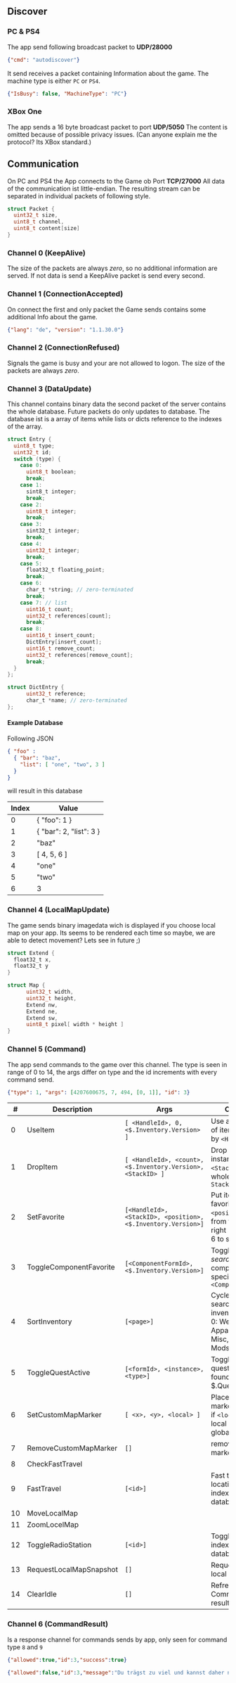 ## Discover

### PC & PS4

The app send following broadcast packet to **UDP/28000**
```json
{"cmd": "autodiscover"}
```
It send receives a packet containing Information about the game.
The machine type is either `PC` or `PS4`.
```json
{"IsBusy": false, "MachineType": "PC"}
```

### XBox One

The app sends a 16 byte broadcast packet to port **UDP/5050**
The content is omitted because of possible privacy issues. (Can anyone explain me the protocol? Its XBox standard.)

## Communication

On PC and PS4 the App connects to the Game ob Port **TCP/27000**
All data of the communication ist little-endian.
The resulting stream can be separated in individual packets of following style.
```C
struct Packet {
  uint32_t size,
  uint8_t channel,
  uint8_t content[size]
}
```

### Channel 0 (KeepAlive)

The size of the packets are always *zero*, so no additional information are served.
If not data is send a KeepAlive packet is send every second.

### Channel 1 (ConnectionAccepted)

On connect the first and only packet the Game sends contains some additional Info about the game.

```JSON
{"lang": "de", "version": "1.1.30.0"}
```

### Channel 2 (ConnectionRefused)

Signals the game is busy and your are not allowed to logon.
The size of the packets are always *zero*.

### Channel 3 (DataUpdate)

This channel contains binary data the second packet of the server contains the whole database.
Future packets do only updates to database.
The database ist is a array of items while lists or dicts reference to the indexes of the array.

```C
struct Entry {
  uint8_t type;
  uint32_t id;
  switch (type) {
    case 0:
      uint8_t boolean;
      break;
    case 1:
      sint8_t integer;
      break;
    case 2:
      uint8_t integer;
      break;
    case 3:
      sint32_t integer;
      break;
    case 4:
      uint32_t integer;
      break;
    case 5:
      float32_t floating_point;
      break;
    case 6:
      char_t *string; // zero-terminated
      break;
    case 7: // list
      uint16_t count;
      uint32_t references[count];
      break;
    case 8:
      uint16_t insert_count;
      DictEntry[insert_count];
      uint16_t remove_count;
      uint32_t references[remove_count];
      break;
  }
};

struct DictEntry {
      uint32_t reference;
      char_t *name; // zero-terminated
};
```
#### Example Database

Following JSON

```JSON
{ "foo" :
  { "bar": "baz",
    "list": [ "one", "two", 3 ]
  }
}
```

will result in this database

| Index  |  Value |
|---|---|
| 0 | { "foo": 1 } |
| 1 | { "bar": 2, "list": 3 } |
| 2 | "baz" |
| 3 | [ 4, 5, 6 ] |
| 4 | "one" |
| 5 | "two" |
| 6 | 3 |

### Channel 4 (LocalMapUpdate)

The game sends binary imagedata wich is displayed if you choose local map on your app.
Its seems to be rendered each time so maybe, we are able to detect movement? Lets see in future ;)

```C
struct Extend {
  float32_t x,
  float32_t y
}

struct Map {
      uint32_t width,
      uint32_t height,
      Extend nw,
      Extend ne,
      Extend sw,
      uint8_t pixel[ width * height ]
}
```

### Channel 5 (Command)

The app send commands to the game over this channel.
The type is seen in range of 0 to 14, the args differ on type and the id increments with every command send.
```JSON
{"type": 1, "args": [4207600675, 7, 494, [0, 1]], "id": 3}
```

|  #  |  Description  |  Args  | Comment  |
|---|---|---|---|
|  0  |  UseItem  |  `[ <HandleId>, 0, <$.Inventory.Version> ]`  | Use an instance of item specified by `<HandleId>`  |
|  1  |  DropItem  |  `[ <HandleId>, <count>, <$.Inventory.Version>, <StackID> ]`  | Drop `<count>` instances of item, `<StackID>` is the whole list under `StackID`  |
|  2  |  SetFavorite  |  `[<HandleId>, <StackID>, <position>, <$.Inventory.Version>]` | Put item on favorite `<position>` counts from far left 0 to right 5, and north 6 to south 11  |
|  3  |  ToggleComponentFavorite  |  `[<ComponentFormId>, <$.Inventory.Version>]` | Toggle *Tag for search* on component specified by `<ComponentFormId>`  |
|  4  |  SortInventory  |  `[<page>]` | Cycle through search mode on inventory page ( 0: Weapons, 1: Apparel, 2: Aid, 3: Misc, 4: Junk, 5: Mods, 6: Ammo )  |
|  5  |  ToggleQuestActive  |  `[<formId>, <instance>, <type>]` | Toggle marker for quest (values found in $.Quests[x]) |
|  6  |  SetCustomMapMarker  |  `[ <x>, <y>, <local> ]` | Place custom marker at `<x>,<y>`, if `<local>` then on local map else on global  |
|  7  |  RemoveCustomMapMarker  |  `[]`  | remove custom marker  |
|  8  |  CheckFastTravel  |   |   |
|  9  |  FastTravel  |  `[<id>]` | Fast travel to location with index `<id>` in database  |
|  10  |  MoveLocalMap  |   |   |
|  11  |  ZoomLocelMap  |   |   |
|  12  |  ToggleRadioStation  |  `[<id>]`  |  Toggle radio with index `<id>` in database   |
|  13  |  RequestLocalMapSnapshot  |  `[]`   |  Request update of local map   |
|  14  |  ClearIdle  |  `[]`   |  Refresh?? Command with no result   |

### Channel 6 (CommandResult)

Is a response channel for commands sends by app, only seen for command type `8` and `9`

```JSON
{"allowed":true,"id":3,"success":true}
```
```JSON
{"allowed":false,"id":3,"message":"Du trägst zu viel und kannst daher nicht schnellreisen!","success":false}
```
